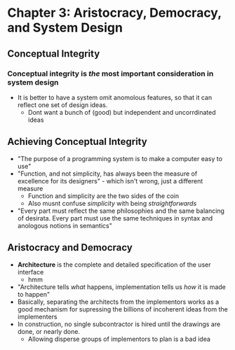 # Chapter 3: Aristocracy, Democracy, and System Design

## Conceptual Integrity

### Conceptual integrity is *the* most important consideration in system design

* It is better to have a system omit anomolous features, so that it can reflect one set of design ideas.
  * Dont want a bunch of (good) but independent and uncorrdinated ideas

## Achieving Conceptual Integrity

* "The purpose of a programming system is to make a computer easy to use"
* "Function, and not simplicity, has always been the measure of excellence for its designers" - which isn't wrong, just a different measure
  * Function and simplicity are the two sides of the coin
  * Also musnt confuse *simplicity* with being *straightforwards*
* "Every part must reflect the same philosophies and the same balancing of desirata. Every part must use the same techniques in syntax and anologous notions in semantics"

## Aristocracy and Democracy

* **Architecture** is the complete and detailed specification of the user interface
  * hmm
* "Architecture tells *what* happens, implementation tells us *how* it is made to happen"
* Basically, separating the architects from the implementors works as a good mechanism for supressing the billions of incoherent ideas from the implementers
* In construction, no single subcontractor is hired until the drawings are done, or nearly done.
  * Allowing disperse groups of implementors to plan is a bad idea
